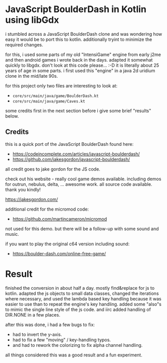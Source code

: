 # JavaScript BoulderDash in Kotlin using libGdx

i stumbled across a JavaScript BoulderDash clone and was wondering how easy it would be to port this to kotlin.
additionally tryint to minimize the required changes.

for this, i used some parts of my old "IntensiGame" engine from early j2me and then android games i wrote back in
the days. adapted it somewhat quickly to libgdx. don't look at this code please... :-D it is literally about 25
years of age in some parts. i first used this "engine" in a java 2d uridium clone in the mid/late 90s.

for this project only two files are interesting to look at:

* `core/src/main/java/game/BoulderDash.kt`
* `core/src/main/java/game/Caves.kt`

some credits first in the next section before i give some brief "results" below.

## Credits

this is a quick port of the JavaScript BoulderDash found here:

* https://codeincomplete.com/articles/javascript-boulderdash/
* https://github.com/jakesgordon/javascript-boulderdash/

all credit goes to jake gordon for the JS code.

check out his website - really cool game demos available. including demos for outrun, nebulus, delta, ... awesome
work. all source code available. thank you kindly!

https://jakesgordon.com/

additional credit for the micromod code:

* https://github.com/martincameron/micromod

not used for this demo. but there will be a follow-up with some sound and music.

if you want to play the original c64 version including sound:

* https://boulder-dash.com/online-free-game/

# Result

finished the conversion in about half a day. mostly find&replace for js to kotlin. adapted the js objects to small
data classes, changed the iterations where necessary, and used the lambda based key handling because it was easier
to use than to repeat the engine's key handling. added some "also"s to mimic the single line style of the js code.
and iirc added handling of DIR.NONE in a few places.

after this was done, i had a few bugs to fix:

* had to invert the y-axis.
* had to fix a few "moving" / key-handling typos.
* and had to rework the colorizing to fix alpha channel handling.

all things considered this was a good result and a fun experiment.
